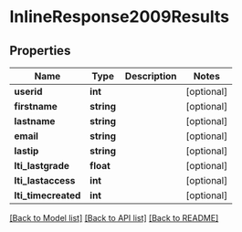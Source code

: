 # InlineResponse2009Results

## Properties
Name | Type | Description | Notes
------------ | ------------- | ------------- | -------------
**userid** | **int** |  | [optional] 
**firstname** | **string** |  | [optional] 
**lastname** | **string** |  | [optional] 
**email** | **string** |  | [optional] 
**lastip** | **string** |  | [optional] 
**lti_lastgrade** | **float** |  | [optional] 
**lti_lastaccess** | **int** |  | [optional] 
**lti_timecreated** | **int** |  | [optional] 

[[Back to Model list]](../../README.md#documentation-for-models) [[Back to API list]](../../README.md#documentation-for-api-endpoints) [[Back to README]](../../README.md)

